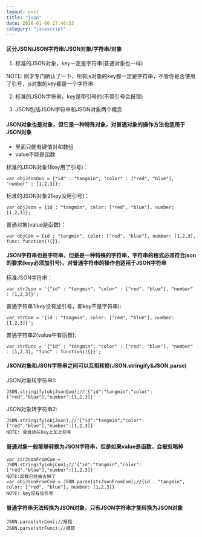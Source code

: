 ```yaml
---
layout: post
title: "json"
date: 2016-01-06 17:48:33
category: "javascript"
---
```



#### 区分JSON/JSON字符串/JSON对象/字符串/对象

1. 标准的JSON对象，key一定是字符串(普通对象也一样)

NOTE: 刚才专门确认了一下，所有js对象的key都一定是字符串，不管你是否使用了引号，js对象的key都是一个字符串

2. 标准的JSON字符串，key是带引号的(不带引号会报错)

3. JSON包括JSON字符串和JSON对象两个概念

#### JSON对象也是对象，但它是一种特殊对象，对普通对象的操作方法也适用于JSON对象

- 里面只能有键值对和数组
- value不能是函数

标准的JSON对象1(key用了引号)： 

	var objJsonQuo = {"id" : "tangmin", "color" : ["red", "blue"], "number" : [1,2,3]};

标准的JSON对象2(key没用引号)：

	var objJson = {id : "tangmin", color: ["red", "blue"], number: [1,2,3]};
	
普通对象(value是函数)：

	var objCom = {id : "tangmin", color: ["red", "blue"], number: [1,2,3], func: function(){}};

#### JSON字符串也是字符串，但是是一种特殊的字符串，字符串的格式必须符合json的要求(key必须加引号)，对普通字符串的操作也适用于JSON字符串
	
标准JSON字符串：

	var strJson = '{"id" : "tangmin", "color" : ["red", "blue"], "number" : [1,2,3]}';

普通字符串1(key没有加引号，即key不是字符串):

	var strCom = '{id : "tangmin", color: ["red", "blue"], number: [1,2,3]}';

普通字符串2(value中有函数):

	var strFunc = '{"id" : "tangmin", "color" : ["red", "blue"], "number" : [1,2,3], "func" : function(){}}';

#### JSON对象和JSON字符串之间可以互相转换(JSON.stringify&JSON.parse)

JSON对象转字符串1:

	JSON.stringify(objJsonQuo);//'{"id":"tangmin","color":["red","blue"],"number":[1,2,3]}'


JSON对象转字符串2:
	
	JSON.stringify(objJson);//'{"id":"tangmin","color":["red","blue"],"number":[1,2,3]}'
	NOTE: 会自动在key上加上引号


#### 普通对象一般能够转换为JSON字符串，但是如果value是函数，会被忽略掉

	var strJsonFromCom = JSON.stringify(objCom);//'{"id":"tangmin","color":["red","blue"],"number":[1,2,3]}'    
	NOTE:函数已经被去掉了
	var objJsonFromCom = JSON.parse(strJsonFromCom);//{id : "tangmin", color: ["red", "blue"], number: [1,2,3]}
	NOTE: key没有加引号

#### 普通字符串无法转换为JSON对象，只有JSON字符串才能转换为JSON对象

	JSON.parse(strCom);//报错
	JSON.parse(strFunc);//报错
